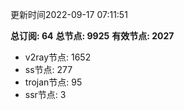 更新时间2022-09-17 07:11:51

**总订阅: 64**
**总节点: 9925**
**有效节点: 2027**
- v2ray节点: 1652
- ss节点: 277
- trojan节点: 95
- ssr节点: 3
